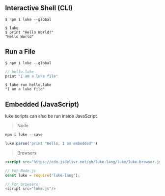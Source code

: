 
## Interactive Shell (CLI)

```shell
$ npm i luke --global
```

```shell
$ luke
$ print "Hello World!"
"Hello World"
```

## Run a File

```shell
$ npm i luke --global
```

```javascript
// hello.luke
print "I am a luke file"
```


```shell
$ luke run hello.luke
"I am a luke file"
```


## Embedded (JavaScript)

luke scripts can also be run inside JavaScript

> Node

```javascript
npm i luke --save
```

```javascript
luke.parse('print "Hello, I am embedded"')
```


> Browsers

```html
<script src="https://cdn.jsdelivr.net/gh/luke-lang/luke/luke.browser.js">
```

```javascript
// For Node.js
const luke = require('luke-lang');

// For browsers:
<script src="luke.js"/>
```